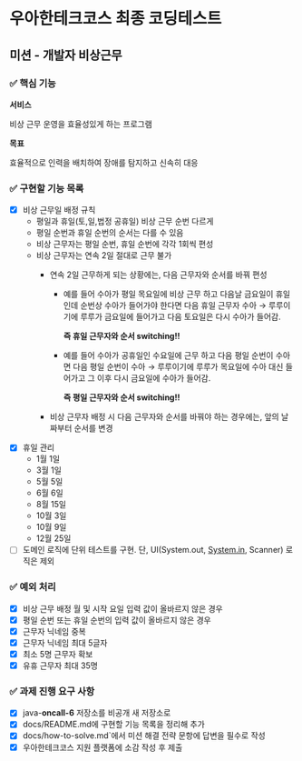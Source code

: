 # 우아한테크코스 최종 코딩테스트

## 미션 - 개발자 비상근무

### ✅ 핵심 기능

**서비스**

비상 근무 운영을 효율성있게 하는 프로그램

**목표**

효율적으로 인력을 배치하여 장애를 탐지하고 신속히 대응

### ✅ 구현할 기능 목록

- [X]  비상 근무일 배정 규칙
    - 평일과 휴일(토,일,법정 공휴일) 비상 근무 순번 다르게
    - 평일 순번과 휴일 순번의 순서는 다를 수 있음
    - 비상 근무자는 평일 순번, 휴일 순번에 각각 1회씩 편성
    - 비상 근무자는 연속 2일 절대로 근무 불가
        - 연속 2일 근무하게 되는 상황에는, 다음 근무자와 순서를 바꿔 편성
            - 예를 들어 수아가 평일 목요일에 비상 근무 하고 다음날 금요일이 휴일인데 순번상 수아가 들어가야 한다면 다음 휴일 근무자 수아 → 루루이기에 루루가 금요일에 들어가고 다음 토요일은 다시 수아가 들어감.

              **즉 휴일 근무자와 순서 switching!!**

            - 예를 들어 수아가 공휴일인 수요일에 근무 하고 다음 평일 순번이 수아면 다음 평일 순번이 수아 → 루루이기에 루루가 목요일에 수아 대신 들어가고 그 이후 다시 금요일에 수아가 들어감.

              **즉 평일 근무자와 순서 switching!!**

        - 비상 근무자 배정 시 다음 근무자와 순서를 바꿔야 하는 경우에는, 앞의 날짜부터 순서를 변경
- [X]  휴일  관리
    - 1월 1일
    - 3월 1일
    - 5월 5일
    - 6월 6일
    - 8월 15일
    - 10월 3일
    - 10월 9일
    - 12월 25일
- [ ]  도메인 로직에 단위 테스트를 구현. 단, UI(System.out, [System.in](http://system.in/), Scanner) 로직은 제외

### ✅ 예외 처리

- [X]  비상 근무 배정 월 및 시작 요일 입력 값이 올바르지 않은 경우
- [X]  평일 순번 또는 휴일 순번의 입력 값이 올바르지 않은 경우
- [X]  근무자 닉네임 중복
- [X]  근무자 닉네임 최대 5글자
- [X]  최소 5명 근무자 확보
- [x]  유휴 근무자 최대 35명

### ✅ 과제 진행 요구 사항

- [X]  java-**oncall-6** 저장소를 비공개 새 저장소로
- [X]  docs/README.md에 구현할 기능 목록을 정리해 추가
- [X]  docs/how-to-solve.md`에서 미션 해결 전략 문항에 답변을 필수로 작성
- [X]  우아한테크코스 지원 플랫폼에 소감 작성 후 제출